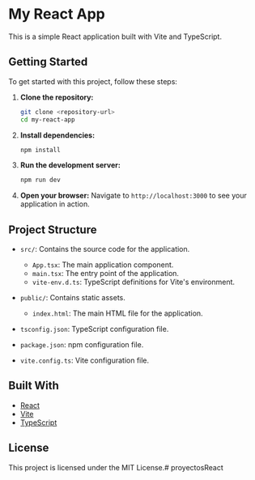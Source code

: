 # My React App

This is a simple React application built with Vite and TypeScript.

## Getting Started

To get started with this project, follow these steps:

1. **Clone the repository:**
   ```bash
   git clone <repository-url>
   cd my-react-app
   ```

2. **Install dependencies:**
   ```bash
   npm install
   ```

3. **Run the development server:**
   ```bash
   npm run dev
   ```

4. **Open your browser:**
   Navigate to `http://localhost:3000` to see your application in action.

## Project Structure

- `src/`: Contains the source code for the application.
  - `App.tsx`: The main application component.
  - `main.tsx`: The entry point of the application.
  - `vite-env.d.ts`: TypeScript definitions for Vite's environment.
  
- `public/`: Contains static assets.
  - `index.html`: The main HTML file for the application.

- `tsconfig.json`: TypeScript configuration file.

- `package.json`: npm configuration file.

- `vite.config.ts`: Vite configuration file.

## Built With

- [React](https://reactjs.org/)
- [Vite](https://vitejs.dev/)
- [TypeScript](https://www.typescriptlang.org/)

## License

This project is licensed under the MIT License.# proyectosReact
